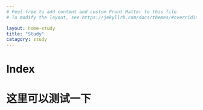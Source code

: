 ```yaml
---
# Feel free to add content and custom Front Matter to this file.
# To modify the layout, see https://jekyllrb.com/docs/themes/#overriding-theme-defaults

layout: home-study
title: "Study"
catagory: study
---
```


# Index

# 这里可以测试一下